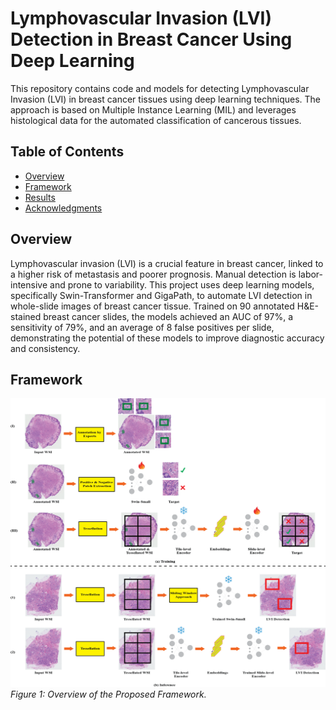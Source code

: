 # Lymphovascular Invasion (LVI) Detection in Breast Cancer Using Deep Learning

This repository contains code and models for detecting Lymphovascular Invasion (LVI) in breast cancer tissues using deep learning techniques. The approach is based on Multiple Instance Learning (MIL) and leverages histological data for the automated classification of cancerous tissues.

## Table of Contents

- [Overview](#overview)
- [Framework](#framework)
- [Results](#results)
- [Acknowledgments](#acknowledgments)

## Overview

Lymphovascular invasion (LVI) is a crucial feature in breast cancer, linked to a higher risk of metastasis and poorer prognosis. Manual detection is labor-intensive and prone to variability. This project uses deep learning models, specifically Swin-Transformer and GigaPath, to automate LVI detection in whole-slide images of breast cancer tissue. Trained on 90 annotated H&E-stained breast cancer slides, the models achieved an AUC of 97%, a sensitivity of 79%, and an average of 8 false positives per slide, demonstrating the potential of these models to improve diagnostic accuracy and consistency.

## Framework

![Framework](framework.png)
*Figure 1: Overview of the Proposed Framework.*
